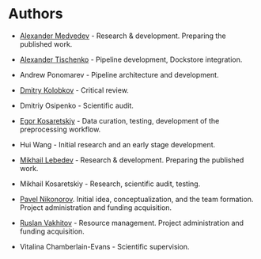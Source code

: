 # Authors

- [Alexander Medvedev](https://github.com/alex-medvedev-msc) - Research & development. Preparing the published work.

- [Alexander Tischenko](https://github.com/sashaaero) - Pipeline development, Dockstore integration.

- Andrew Ponomarev - Pipeline architecture and development.

- [Dmitry Kolobkov](https://github.com/dkolobok) - Critical review.

- Dmitriy Osipenko - Scientific audit.

- [Egor Kosaretskiy](https://github.com/Jahysama) - Data curation, testing, development of the preprocessing workflow.

- Hui Wang - Initial research and an early stage development.

- [Mikhail Lebedev](https://github.com/josephkott) - Research & development. Preparing the published work.

- Mikhail Kosaretskiy - Research, scientific audit, testing.

- [Pavel Nikonorov](https://github.com/pavelnikonorov).
Initial idea, conceptualization, and the team formation.
Project administration and funding acquisition.

- [Ruslan Vakhitov](https://github.com/ruslanvakhitov) - Resource management. Project administration and funding acquisition.

- Vitalina Chamberlain-Evans - Scientific supervision.
